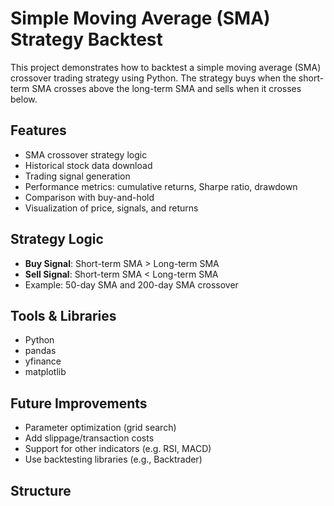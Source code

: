 # Simple Moving Average (SMA) Strategy Backtest 

This project demonstrates how to backtest a simple moving average (SMA) crossover trading strategy using Python. The strategy buys when the short-term SMA crosses above the long-term SMA and sells when it crosses below.

## Features
- SMA crossover strategy logic
- Historical stock data download
- Trading signal generation
- Performance metrics: cumulative returns, Sharpe ratio, drawdown
- Comparison with buy-and-hold
- Visualization of price, signals, and returns

## Strategy Logic
- **Buy Signal**: Short-term SMA > Long-term SMA
- **Sell Signal**: Short-term SMA < Long-term SMA
- Example: 50-day SMA and 200-day SMA crossover

## Tools & Libraries
- Python
- pandas
- yfinance
- matplotlib

## Future Improvements
- Parameter optimization (grid search)
- Add slippage/transaction costs
- Support for other indicators (e.g. RSI, MACD)
- Use backtesting libraries (e.g., Backtrader)

## Structure

